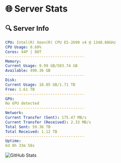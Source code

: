 # 🌐 Server Stats
## 🔍 Server Info
```yaml
CPU: Intel(R) Xeon(R) CPU E5-2699 v4 @ 1340.88GHz
CPU Usage: 0.60%
Cores: 44P | 88T
-----------------------------------
Memory:
Current Usage: 9.99 GB/503.74 GB
Available: 490.36 GB
-----------------------------------
Disk:
Current Usage: 18.05 GB/1.71 TB
Free: 1.61 TB
-----------------------------------
GPU:
No GPU detected
-----------------------------------
Network:
Current Transfer (Sent): 175.47 MB/s
Current Transfer (Received): 2.33 MB/s
Total Sent: 59.36 TB
Total Received: 1.12 TB
-----------------------------------
Uptime:
6d 8h 33m 58s
```
![GitHub Stats](https://img.shields.io/badge/Updated-2025-02-14_07:17:16-blue)
